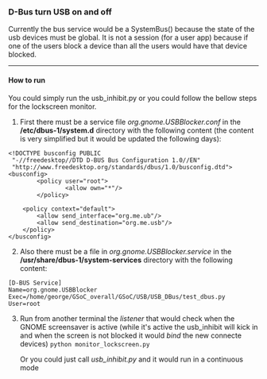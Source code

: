 ### D-Bus turn USB on and off

Currently the bus service would be a SystemBus() because the state of the usb
devices must be global. It is not a session (for a user app) because if one of the
users block a device than all the users would have that device blocked.

-------
#### How to run
You could simply run the usb_inhibit.py or you could follow the bellow steps for
the lockscreen monitor.

1. First there must be a service file *org.gnome.USBBlocker.conf* in the
**/etc/dbus-1/system.d** directory with the following content (the
content is very simplified but it would be updated the following days):
```
<!DOCTYPE busconfig PUBLIC                                                      
 "-//freedesktop//DTD D-BUS Bus Configuration 1.0//EN"                          
 "http://www.freedesktop.org/standards/dbus/1.0/busconfig.dtd">                 
<busconfig>                                                                     
        <policy user="root">                                                    
                <allow own="*"/>                                                
        </policy>                                                               
                                                                                
    <policy context="default">                                                  
        <allow send_interface="org.me.ub"/>                                     
        <allow send_destination="org.me.usb"/>                                  
    </policy>                                                                   
</busconfig>
```
2. Also there must be a file in *org.gnome.USBBlocker.service* in the
**/usr/share/dbus-1/system-services** directory with the following content:
```
[D-BUS Service]                                                                 
Name=org.gnome.USBBlocker                                                       
Exec=/home/george/GSoC_overall/GSoC/USB/USB_DBus/test_dbus.py                   
User=root 
```
3. Run from another terminal the *listener* that would check when the GNOME
screensaver is active (while it's active the usb_inhibit will kick in and
when the screen is not blocked it would *bind* the new connecte devices)
```python monitor_lockscreen.py```

    Or you could just call *usb_inhibit.py* and it would run in a continuous mode
